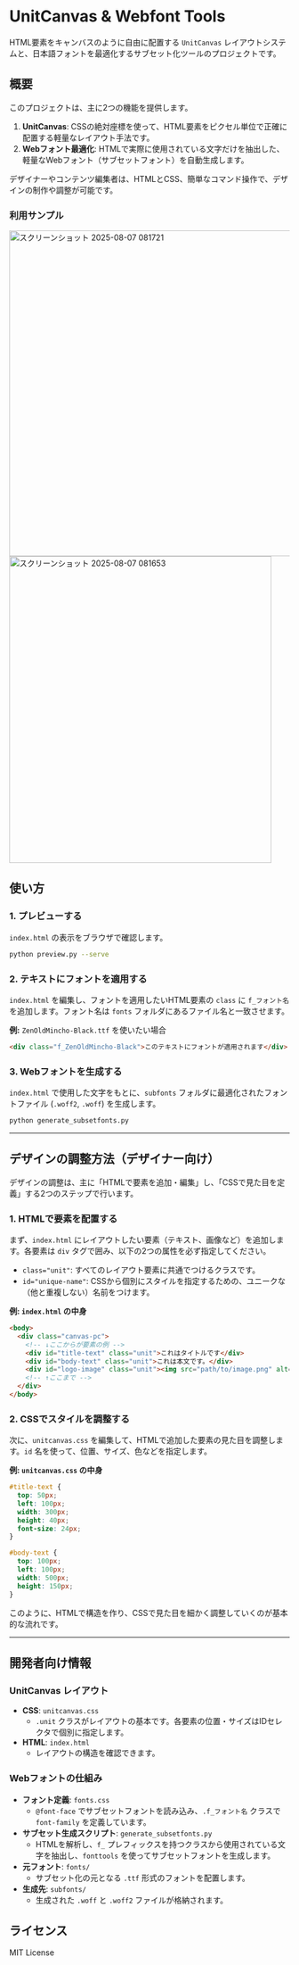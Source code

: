 # UnitCanvas & Webfont Tools

HTML要素をキャンバスのように自由に配置する `UnitCanvas` レイアウトシステムと、日本語フォントを最適化するサブセット化ツールのプロジェクトです。

## 概要

このプロジェクトは、主に2つの機能を提供します。

1.  **UnitCanvas**: CSSの絶対座標を使って、HTML要素をピクセル単位で正確に配置する軽量なレイアウト手法です。
2.  **Webフォント最適化**: HTMLで実際に使用されている文字だけを抽出した、軽量なWebフォント（サブセットフォント）を自動生成します。

デザイナーやコンテンツ編集者は、HTMLとCSS、簡単なコマンド操作で、デザインの制作や調整が可能です。

### 利用サンプル
<img width="1155" height="584" alt="スクリーンショット 2025-08-07 081721" src="https://github.com/user-attachments/assets/944d3bcf-0536-48f5-876c-799964c31173" />
<img width="471" height="550" alt="スクリーンショット 2025-08-07 081653" src="https://github.com/user-attachments/assets/efea1a36-75d3-4779-adea-790dac1e60a3" />

## 使い方

### 1. プレビューする

`index.html` の表示をブラウザで確認します。

```bash
python preview.py --serve
```

### 2. テキストにフォントを適用する

`index.html` を編集し、フォントを適用したいHTML要素の `class` に `f_フォント名` を追加します。フォント名は `fonts` フォルダにあるファイル名と一致させます。

**例:** `ZenOldMincho-Black.ttf` を使いたい場合

```html
<div class="f_ZenOldMincho-Black">このテキストにフォントが適用されます</div>
```

### 3. Webフォントを生成する

`index.html` で使用した文字をもとに、`subfonts` フォルダに最適化されたフォントファイル (`.woff2`, `.woff`) を生成します。

```bash
python generate_subsetfonts.py
```

---

## デザインの調整方法（デザイナー向け）

デザインの調整は、主に「HTMLで要素を追加・編集」し、「CSSで見た目を定義」する2つのステップで行います。

### 1. HTMLで要素を配置する

まず、`index.html` にレイアウトしたい要素（テキスト、画像など）を追加します。各要素は `div` タグで囲み、以下の2つの属性を必ず指定してください。

-   `class="unit"`: すべてのレイアウト要素に共通でつけるクラスです。
-   `id="unique-name"`: CSSから個別にスタイルを指定するための、ユニークな（他と重複しない）名前をつけます。

**例: `index.html` の中身**
```html
<body>
  <div class="canvas-pc">
    <!-- ↓ここからが要素の例 -->
    <div id="title-text" class="unit">これはタイトルです</div>
    <div id="body-text" class="unit">これは本文です。</div>
    <div id="logo-image" class="unit"><img src="path/to/image.png" alt="logo"></div>
    <!-- ↑ここまで -->
  </div>
</body>
```

### 2. CSSでスタイルを調整する

次に、`unitcanvas.css` を編集して、HTMLで追加した要素の見た目を調整します。`id` 名を使って、位置、サイズ、色などを指定します。

**例: `unitcanvas.css` の中身**
```css
#title-text {
  top: 50px;
  left: 100px;
  width: 300px;
  height: 40px;
  font-size: 24px;
}

#body-text {
  top: 100px;
  left: 100px;
  width: 500px;
  height: 150px;
}
```
このように、HTMLで構造を作り、CSSで見た目を細かく調整していくのが基本的な流れです。

---

## 開発者向け情報

### UnitCanvas レイアウト

-   **CSS**: `unitcanvas.css`
    -   `.unit` クラスがレイアウトの基本です。各要素の位置・サイズはIDセレクタで個別に指定します。
-   **HTML**: `index.html`
    -   レイアウトの構造を確認できます。

### Webフォントの仕組み

-   **フォント定義**: `fonts.css`
    -   `@font-face` でサブセットフォントを読み込み、`.f_フォント名` クラスで `font-family` を定義しています。
-   **サブセット生成スクリプト**: `generate_subsetfonts.py`
    -   HTMLを解析し、`f_` プレフィックスを持つクラスから使用されている文字を抽出し、`fonttools` を使ってサブセットフォントを生成します。
-   **元フォント**: `fonts/`
    -   サブセット化の元となる `.ttf` 形式のフォントを配置します。
-   **生成先**: `subfonts/`
    -   生成された `.woff` と `.woff2` ファイルが格納されます。

## ライセンス

MIT License
